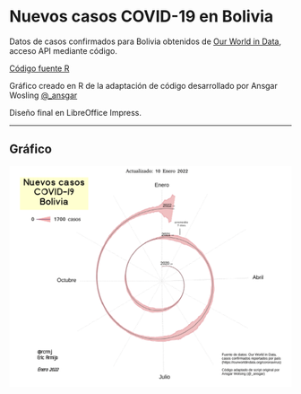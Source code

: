 # Nuevos casos COVID-19 en Bolivia

Datos de casos confirmados para Bolivia obtenidos de [Our World in Data](https://ourworldindata.org/coronavirus), acceso API mediante código. 


[Código fuente R](ny_corona_spiral_chart_Bolivia.R)

Gráfico creado en R de la adaptación de código desarrollado por Ansgar Wosling [@_ansgar](https://bydata.github.io/nyt-corona-spiral-chart/)

Diseño final en LibreOffice Impress.

---

## Gráfico

![](nuevos_casos_covid-19_Bolivia_2020-2022ene.png)
